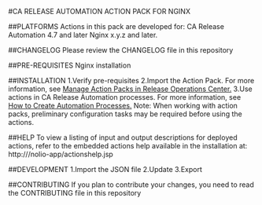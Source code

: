 #CA RELEASE AUTOMATION ACTION PACK FOR NGINX

##PLATFORMS
Actions in this pack are developed for: 
CA Release Automation 4.7 and later
Nginx x.y.z and later.

##CHANGELOG
Please review the CHANGELOG file in this repository

##PRE-REQUISITES
Nginx installation

##INSTALLATION
1.Verify pre-requisites
2.Import the Action Pack. 
For more information, see [Manage Action Packs in Release Operations Center.](https://wiki.ca.com/display/RA50/Manage+Action+Packs+in+Release+Operations+Center)
3.Use actions in CA Release Automation processes. 
For more information, see [How to Create Automation Processes.](https://wiki.ca.com/display/RA50/How+to+Create+Automation+Processes)
Note: When working with action packs, preliminary configuration tasks may be required before using the actions. 

##HELP
To view a listing of input and output descriptions for deployed actions, refer to the embedded actions help available in the installation at:
http://<yourdeployment>/nolio-app/actionshelp.jsp

##DEVELOPMENT
1.Import the JSON file
2.Update
3.Export

##CONTRIBUTING
If you plan to contribute your changes, you need to read the CONTRIBUTING file in this repository


